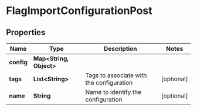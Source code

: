 

# FlagImportConfigurationPost


## Properties

| Name | Type | Description | Notes |
|------------ | ------------- | ------------- | -------------|
|**config** | **Map&lt;String, Object&gt;** |  |  |
|**tags** | **List&lt;String&gt;** | Tags to associate with the configuration |  [optional] |
|**name** | **String** | Name to identify the configuration |  [optional] |



